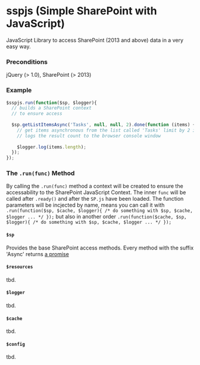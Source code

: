 # sspjs (Simple SharePoint with JavaScript) #
JavaScript Library to access SharePoint (2013 and above) data in a very easy way.

### Preconditions
jQuery (> 1.0), SharePoint (> 2013)
### Example
```javascript
$sspjs.run(function($sp, $logger){
  // builds a SharePoint context 
  // to ensure access
  
  $sp.getListItemsAsync('Tasks', null, null, 2).done(function (items) {
    // get items asynchronous from the list called 'Tasks' limit by 2 items
    // logs the result count to the browser console window
    
    $logger.log(items.length);
  });
});
```
### The `.run(func)` Method
By calling the `.run(func)` method a context will be created to ensure the accessability to the SharePoint JavaScript Context.
The inner `func` will be called after `.ready()` and after the `SP.js` have been loaded. The function parameters will be incjected by name, means you can call it with `.run(function($sp, $cache, $logger){ /* do something with $sp, $cache, $logger ... */ });` but also in another order `.run(function($cache, $sp, $logger){ /* do something with $sp, $cache, $logger ... */ });`

#### `$sp`
Provides the base SharePoint access methods. Every method with the suffix 'Async' returns [a promise](https://api.jquery.com/deferred.promise/)

#### `$resources`
tbd.
#### `$logger`
tbd.
#### `$cache`
tbd.
#### `$config`
tbd.
